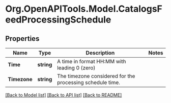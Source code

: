 
# Org.OpenAPITools.Model.CatalogsFeedProcessingSchedule

## Properties

Name | Type | Description | Notes
------------ | ------------- | ------------- | -------------
**Time** | **string** | A time in format HH:MM with leading 0 (zero) | 
**Timezone** | **string** | The timezone considered for the processing schedule time. | 

[[Back to Model list]](../README.md#documentation-for-models)
[[Back to API list]](../README.md#documentation-for-api-endpoints)
[[Back to README]](../README.md)

